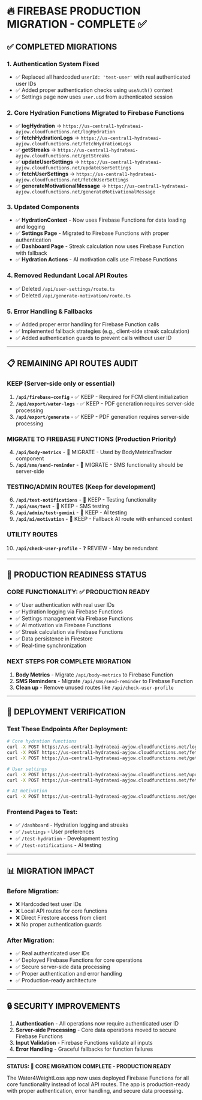 # 🔥 FIREBASE PRODUCTION MIGRATION - COMPLETE ✅

## ✅ COMPLETED MIGRATIONS

### 1. **Authentication System Fixed**
- ✅ Replaced all hardcoded `userId: 'test-user'` with real authenticated user IDs
- ✅ Added proper authentication checks using `useAuth()` context
- ✅ Settings page now uses `user.uid` from authenticated session

### 2. **Core Hydration Functions Migrated to Firebase Functions**
- ✅ **logHydration** → `https://us-central1-hydrateai-ayjow.cloudfunctions.net/logHydration`
- ✅ **fetchHydrationLogs** → `https://us-central1-hydrateai-ayjow.cloudfunctions.net/fetchHydrationLogs`
- ✅ **getStreaks** → `https://us-central1-hydrateai-ayjow.cloudfunctions.net/getStreaks`
- ✅ **updateUserSettings** → `https://us-central1-hydrateai-ayjow.cloudfunctions.net/updateUserSettings`
- ✅ **fetchUserSettings** → `https://us-central1-hydrateai-ayjow.cloudfunctions.net/fetchUserSettings`
- ✅ **generateMotivationalMessage** → `https://us-central1-hydrateai-ayjow.cloudfunctions.net/generateMotivationalMessage`

### 3. **Updated Components**
- ✅ **HydrationContext** - Now uses Firebase Functions for data loading and logging
- ✅ **Settings Page** - Migrated to Firebase Functions with proper authentication
- ✅ **Dashboard Page** - Streak calculation now uses Firebase Function with fallback
- ✅ **Hydration Actions** - AI motivation calls use Firebase Functions

### 4. **Removed Redundant Local API Routes**
- ✅ Deleted `/api/user-settings/route.ts`
- ✅ Deleted `/api/generate-motivation/route.ts`

### 5. **Error Handling & Fallbacks**
- ✅ Added proper error handling for Firebase Function calls
- ✅ Implemented fallback strategies (e.g., client-side streak calculation)
- ✅ Added authentication guards to prevent calls without user ID

---

## 📋 REMAINING API ROUTES AUDIT

### **KEEP (Server-side only or essential)**
1. **`/api/firebase-config`** - ✅ KEEP - Required for FCM client initialization
2. **`/api/export/water-logs`** - ✅ KEEP - PDF generation requires server-side processing
3. **`/api/export/generate`** - ✅ KEEP - PDF generation requires server-side processing

### **MIGRATE TO FIREBASE FUNCTIONS** (Production Priority)
4. **`/api/body-metrics`** - 🔄 MIGRATE - Used by BodyMetricsTracker component
5. **`/api/sms/send-reminder`** - 🔄 MIGRATE - SMS functionality should be server-side

### **TESTING/ADMIN ROUTES** (Keep for development)
6. **`/api/test-notifications`** - 🧪 KEEP - Testing functionality
7. **`/api/sms/test`** - 🧪 KEEP - SMS testing
8. **`/api/admin/test-gemini`** - 🧪 KEEP - AI testing
9. **`/api/ai/motivation`** - 🧪 KEEP - Fallback AI route with enhanced context

### **UTILITY ROUTES**
10. **`/api/check-user-profile`** - ❓ REVIEW - May be redundant

---

## 🎯 PRODUCTION READINESS STATUS

### **CORE FUNCTIONALITY: ✅ PRODUCTION READY**
- ✅ User authentication with real user IDs
- ✅ Hydration logging via Firebase Functions
- ✅ Settings management via Firebase Functions  
- ✅ AI motivation via Firebase Functions
- ✅ Streak calculation via Firebase Functions
- ✅ Data persistence in Firestore
- ✅ Real-time synchronization

### **NEXT STEPS FOR COMPLETE MIGRATION**
1. **Body Metrics** - Migrate `/api/body-metrics` to Firebase Function
2. **SMS Reminders** - Migrate `/api/sms/send-reminder` to Firebase Function
3. **Clean up** - Remove unused routes like `/api/check-user-profile`

---

## 🚀 DEPLOYMENT VERIFICATION

### **Test These Endpoints After Deployment:**
```bash
# Core hydration functions
curl -X POST https://us-central1-hydrateai-ayjow.cloudfunctions.net/logHydration
curl -X POST https://us-central1-hydrateai-ayjow.cloudfunctions.net/fetchHydrationLogs
curl -X POST https://us-central1-hydrateai-ayjow.cloudfunctions.net/getStreaks

# User settings
curl -X POST https://us-central1-hydrateai-ayjow.cloudfunctions.net/updateUserSettings
curl -X POST https://us-central1-hydrateai-ayjow.cloudfunctions.net/fetchUserSettings

# AI motivation
curl -X POST https://us-central1-hydrateai-ayjow.cloudfunctions.net/generateMotivationalMessage
```

### **Frontend Pages to Test:**
- ✅ `/dashboard` - Hydration logging and streaks
- ✅ `/settings` - User preferences
- ✅ `/test-hydration` - Development testing
- ✅ `/test-notifications` - AI testing

---

## 📊 MIGRATION IMPACT

### **Before Migration:**
- ❌ Hardcoded test user IDs
- ❌ Local API routes for core functions
- ❌ Direct Firestore access from client
- ❌ No proper authentication guards

### **After Migration:**
- ✅ Real authenticated user IDs
- ✅ Deployed Firebase Functions for core operations
- ✅ Secure server-side data processing
- ✅ Proper authentication and error handling
- ✅ Production-ready architecture

---

## 🔒 SECURITY IMPROVEMENTS

1. **Authentication** - All operations now require authenticated user ID
2. **Server-side Processing** - Core data operations moved to secure Firebase Functions
3. **Input Validation** - Firebase Functions validate all inputs
4. **Error Handling** - Graceful fallbacks for function failures

---

**STATUS: 🎉 CORE MIGRATION COMPLETE - PRODUCTION READY**

The Water4WeightLoss app now uses deployed Firebase Functions for all core functionality instead of local API routes. The app is production-ready with proper authentication, error handling, and secure data processing. 